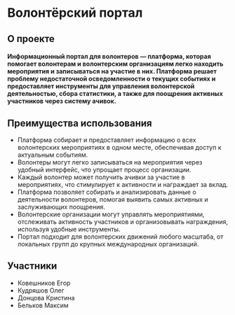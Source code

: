 # Волонтёрский портал
## О проекте
#### Информационный портал для волонтеров — платформа, которая помогает волонтерам и волонтерским организациям легко находить мероприятия и записываться на участие в них. Платформа решает проблему недостаточной осведомленности о текущих событиях и предоставляет инструменты для управления волонтерской деятельностью, сбора статистики, а также для поощрения активных участников через систему ачивок.
## Преимущества использования
+ Платформа собирает и предоставляет информацию о всех волонтерских мероприятиях в одном месте, обеспечивая доступ к актуальным событиям.
+ Волонтеры могут легко записываться на мероприятия через удобный интерфейс, что упрощает процесс организации.
+ Каждый волонтер может получить ачивки за участие в мероприятиях, что стимулирует к активности и награждает за вклад.
+ Платформа позволяет собирать и анализировать данные о деятельности волонтеров, помогая выявить самых активных и заслуживающих поощрения.
+ Волонтерские организации могут управлять мероприятиями, отслеживать активность участников и организовывать награждения, используя удобные инструменты.
+ Портал подходит для волонтерских движений любого масштаба, от локальных групп до крупных международных организаций.

## Участники
+ Ковешников Егор  
+ Кудряшов Олег  
+ Донцова Кристина
+ Бельков Максим 
